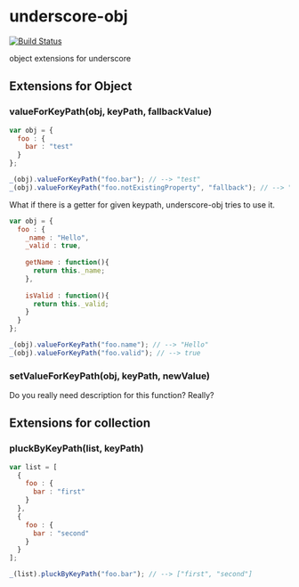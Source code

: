 # underscore-obj

[![Build Status](https://travis-ci.org/jeeeyul/underscore-obj.png?branch=master)](https://travis-ci.org/jeeeyul/underscore-obj)

object extensions for underscore

## Extensions for Object
### valueForKeyPath(obj, keyPath, fallbackValue)
```javascript
var obj = {
  foo : {
    bar : "test"
  }
};

_(obj).valueForKeyPath("foo.bar"); // --> "test"
_(obj).valueForKeyPath("foo.notExistingProperty", "fallback"); // --> "fallback"
```

What if there is a getter for given keypath, underscore-obj tries to use it.
```javascript
var obj = {
  foo : {
    _name : "Hello",
    _valid : true,
    
    getName : function(){
      return this._name;
    },
    
    isValid : function(){
      return this._valid;
    }
  }
};

_(obj).valueForKeyPath("foo.name"); // --> "Hello"
_(obj).valueForKeyPath("foo.valid"); // --> true
```

### setValueForKeyPath(obj, keyPath, newValue)
Do you really need description for this function? Really?

## Extensions for collection
### pluckByKeyPath(list, keyPath)
```javascript
var list = [
  {
    foo : {
      bar : "first"
    }
  },
  {
    foo : {
      bar : "second"
    }
  }
];

_(list).pluckByKeyPath("foo.bar"); // --> ["first", "second"]
```
